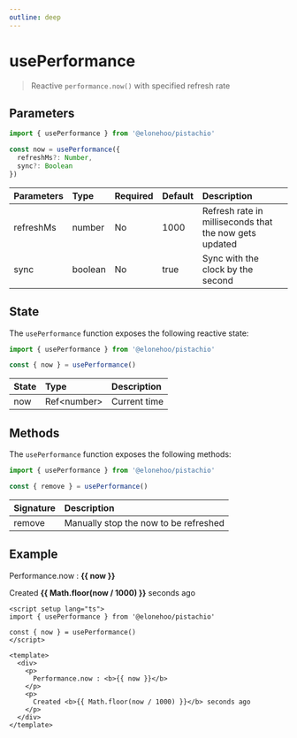 ```yaml
---
outline: deep
---
```


<script setup lang="ts">
import { usePerformance } from '@elonehoo/pistachio'

const { now } = usePerformance()
</script>

# usePerformance

> Reactive `performance.now()` with specified refresh rate

## Parameters

```typescript
import { usePerformance } from '@elonehoo/pistachio'

const now = usePerformance({
  refreshMs?: Number,
  sync?: Boolean
})
```

| Parameters | Type |	Required | Default | Description |
|:------------|:-----|:---------|:----------|:-------------|
| refreshMs |	number | No |	1000 | Refresh rate in milliseconds that the now gets updated |
| sync | boolean | No | true | Sync with the clock by the second |

## State

The `usePerformance` function exposes the following reactive state:

```typescript
import { usePerformance } from '@elonehoo/pistachio'

const { now } = usePerformance()
```

| State |	Type | Description |
|:------------|:-----|:------------|
| now |	Ref\<number> |	Current time |

## Methods

The `usePerformance` function exposes the following methods:

```typescript
import { usePerformance } from '@elonehoo/pistachio'

const { remove } = usePerformance()
```

| Signature |	Description |
|:------------|:------------|
| remove | Manually stop the now to be refreshed |

## Example

<div>
  <p>
    Performance.now : <b>{{ now }}</b>
  </p>
  <p>
    Created <b>{{ Math.floor(now / 1000) }}</b> seconds ago
  </p>
</div>

```vue
<script setup lang="ts">
import { usePerformance } from '@elonehoo/pistachio'

const { now } = usePerformance()
</script>

<template>
  <div>
    <p>
      Performance.now : <b>{{ now }}</b>
    </p>
    <p>
      Created <b>{{ Math.floor(now / 1000) }}</b> seconds ago
    </p>
  </div>
</template>
```
